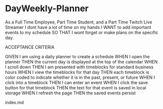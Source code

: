 # DayWeekly-Planner

As a Full Time Employee, Part Time Student, and a Part Time Twitch Live Streamer I dont have a lot of time on my hands I WANT to add important events to my schedule SO THAT I wont forget or make plans on the specific day.

ACCEPTANCE CRITERIA

GIVEN I am using a daily planner to create a schedule WHEN I open the planner THEN the current day is displayed at the top of the calendar WHEN I scroll down THEN I am presented with timeblocks for standard business hours WHEN I view the timeblocks for that day THEN each timeblock is color coded to indicate whether it is in the past, present, or future WHEN I click into a timeblock THEN I can enter an event WHEN I click the save button for that timeblock THEN the text for that event is saved in local storage WHEN I refresh the page THEN the saved events persist

index.md

